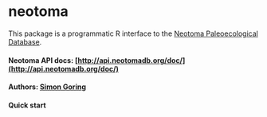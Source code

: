 neotoma
========

This package is a programmatic R interface to the [Neotoma Paleoecological Database](http://www.neotomadb.org/). 

#### Neotoma API docs: [http://api.neotomadb.org/doc/](http://api.neotomadb.org/doc/)

#### Authors: [Simon Goring](simon.j.goring@gmail.com)

#### Quick start

```r

```